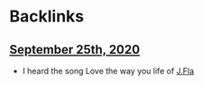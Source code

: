 
# Backlinks
## [September 25th, 2020](<September 25th, 2020.md>)
- I heard the song Love the way you life of [J.Fla](<J.Fla.md>)

